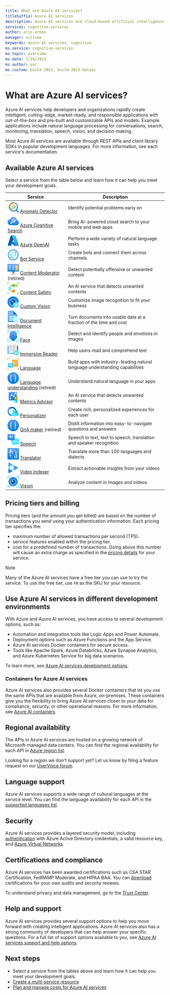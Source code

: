 ```yaml
---
title: What are Azure AI services?
titleSuffix: Azure AI services
description: Azure AI services are cloud-based artificial intelligence (AI) services that help developers build cognitive intelligence into applications without having direct AI or data science skills or knowledge.
services: cognitive-services
author: eric-urban
manager: nitinme
keywords: Azure AI services, cognitive
ms.service: cognitive-services
ms.topic: overview
ms.date: 7/18/2023
ms.author: eur
ms.custom: build-2023, build-2023-dataai
---
```


# What are Azure AI services?

Azure AI services help developers and organizations rapidly create intelligent, cutting-edge, market-ready, and responsible applications with out-of-the-box and pre-built and customizable APIs and models. Example applications include natural language processing for conversations, search, monitoring, translation, speech, vision, and decision-making. 

Most Azure AI services are available through REST APIs and client library SDKs in popular development languages. For more information, see each service's documentation.

## Available Azure AI services

Select a service from the table below and learn how it can help you meet your development goals.

| Service | Description |
| --- | --- |
| ![Anomaly Detector icon](media/service-icons/anomaly-detector.svg) [Anomaly Detector](./Anomaly-Detector/index.yml) | Identify potential problems early on |
| ![Azure Cognitive Search icon](media/service-icons/cognitive-search.svg) [Azure Cognitive Search](../search/index.yml) | Bring AI-powered cloud search to your mobile and web apps |
| ![Azure OpenAI Service icon](media/service-icons/azure.svg) [Azure OpenAI](./openai/index.yml) | Perform a wide variety of natural language tasks |
| ![Bot service icon](media/service-icons/bot-services.svg) [Bot Service](/composer/) | Create bots and connect them across channels |
| ![Content Moderator icon](media/service-icons/content-moderator.svg) [Content Moderator](./content-moderator/index.yml) (retired) | Detect potentially offensive or unwanted content |
| ![Content Safety icon](media/service-icons/content-safety.svg) [Content Safety](./content-safety/index.yml) | An AI service that detects unwanted contents |
| ![Custom Vision icon](media/service-icons/custom-vision.svg) [Custom Vision](./custom-vision-service/index.yml) | Customize image recognition to fit your business |
| ![Document Intelligence icon](media/service-icons/document-intelligence.svg) [Document Intelligence](./document-intelligence/index.yml) | Turn documents into usable data at a fraction of the time and cost |
| ![Face icon](media/service-icons/face.svg) [Face](./computer-vision/overview-identity.md) | Detect and identify people and emotions in images |
| ![Immersive Reader icon](media/service-icons/immersive-reader.svg) [Immersive Reader](./immersive-reader/index.yml) | Help users read and comprehend text |
| ![Language icon](media/service-icons/language.svg) [Language](./language-service/index.yml) | Build apps with industry-leading natural language understanding capabilities |
| ![Language Understanding icon](media/service-icons/luis.svg) [Language understanding](./luis/index.yml) (retired) | Understand natural language in your apps |
| ![Metrics Advisor icon](media/service-icons/metrics-advisor.svg) [Metrics Advisor](./metrics-advisor/index.yml) | An AI service that detects unwanted contents |
| ![Personalizer icon](media/service-icons/personalizer.svg) [Personalizer](./personalizer/index.yml) | Create rich, personalized experiences for each user |
| ![QnA Maker icon](media/service-icons/luis.svg) [QnA maker](./qnamaker/index.yml) (retired) | Distill information into easy-to-navigate questions and answers |
| ![Speech icon](media/service-icons/speech.svg) [Speech](./speech-service/index.yml) | Speech to text, text to speech, translation and speaker recognition |
| ![Translator icon](media/service-icons/translator.svg) [Translator](./translator/index.yml) | Translate more than 100 languages and dialects |
| ![Video Indexer icon](media/service-icons/video-indexer.svg) [Video Indexer](../azure-video-indexer/index.yml) | Extract actionable insights from your videos |
| ![Vision icon](media/service-icons/vision.svg) [Vision](./computer-vision/index.yml) | Analyze content in images and videos |

## Pricing tiers and billing

Pricing tiers (and the amount you get billed) are based on the number of transactions you send using your authentication information. Each pricing tier specifies the:
* maximum number of allowed transactions per second (TPS).
* service features enabled within the pricing tier.
* cost for a predefined number of transactions. Going above this number will cause an extra charge as specified in the [pricing details](https://azure.microsoft.com/pricing/details/cognitive-services/) for your service.

> [!NOTE]
> Many of the Azure AI services have a free tier you can use to try the service. To use the free tier, use `F0` as the SKU for your resource.


## Use Azure AI services in different development environments

With Azure and Azure AI services, you have access to several development options, such as:

* Automation and integration tools like Logic Apps and Power Automate.
* Deployment options such as Azure Functions and the App Service. 
* Azure AI services Docker containers for secure access.
* Tools like Apache Spark, Azure Databricks, Azure Synapse Analytics, and Azure Kubernetes Service for big data scenarios. 

To learn more, see [Azure AI services development options](./cognitive-services-development-options.md).

### Containers for Azure AI services

Azure AI services also provides several Docker containers that let you use the same APIs that are available from Azure, on-premises. These containers give you the flexibility to bring Azure AI services closer to your data for compliance, security, or other operational reasons. For more information, see [Azure AI containers](cognitive-services-container-support.md "Azure AI containers").

## Regional availability

The APIs in Azure AI services are hosted on a growing network of Microsoft-managed data centers. You can find the regional availability for each API in [Azure region list](https://azure.microsoft.com/regions "Azure region list").

Looking for a region we don't support yet? Let us know by filing a feature request on our [UserVoice forum](https://feedback.azure.com/d365community/forum/09041fae-0b25-ec11-b6e6-000d3a4f0858).

## Language support

Azure AI services supports a wide range of cultural languages at the service level. You can find the language availability for each API in the [supported languages list](language-support.md "Supported languages list").

## Security

Azure AI services provides a layered security model, including [authentication](authentication.md "Authentication") with Azure Active Directory credentials, a valid resource key, and [Azure Virtual Networks](cognitive-services-virtual-networks.md "Azure Virtual Networks").

## Certifications and compliance

Azure AI services has been awarded certifications such as CSA STAR Certification, FedRAMP Moderate, and HIPAA BAA. You can [download](https://gallery.technet.microsoft.com/Overview-of-Azure-c1be3942 "Download") certifications for your own audits and security reviews.

To understand privacy and data management, go to the [Trust Center](https://servicetrust.microsoft.com/ "Trust Center").

## Help and support

Azure AI services provides several support options to help you move forward with creating intelligent applications. Azure AI services also has a strong community of developers that can help answer your specific questions. For a full list of support options available to you, see [Azure AI services support and help options](cognitive-services-support-options.md "Azure AI services support and help options").

## Next steps

* Select a service from the tables above and learn how it can help you meet your development goals.
* [Create a multi-service resource](multi-service-resource.md?pivots=azportal)
* [Plan and manage costs for Azure AI services](plan-manage-costs.md)
